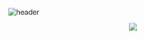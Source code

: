 ![header](https://capsule-render.vercel.app/api?type=venom&theme=merko&height=400&section=header&text=Hyeji's%20Github&fontSize=90)

<p align="center">
<img src="https://github-readme-stats.vercel.app/api?username=mnuw2626&show_icons=true&theme=vue">
</p>
